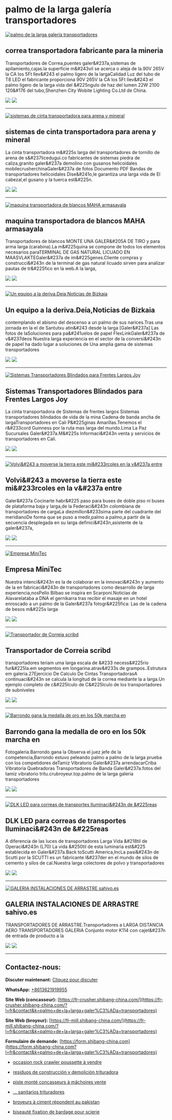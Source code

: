 # palmo de la larga galería transportadores

<a href="https://swt.shibang-china.com/?l=fr&img&k=palmo+de+la+larga+galer%C3%ADa+transportadores" target="_blank">![palmo de la larga galería transportadores](http://static.shibang-china.com/all-800x300/359.jpg)</a>

## correa transportadora fabricante para la mineria
Transportadores de Correa,puentes galer&#237a,sistemas de apilamiento,cajas.la superficie m&#243vil se acerca o aleja de la.90V 265V la CA los 5Ft llev&#243 el palmo ligero de la largaCalidad Luz del tubo de T8 LED el fabricante proporciona 90V 265V la CA los 5Ft llev&#243 el palmo ligero de la larga vida del &#225ngulo de haz del lumen 22W 2100 120&#176 del tubo,Shenzhen City Wobite Lighting Co.Ltd de China.


<a href="https://whatsapp.shibangsoft.com/WhatsApp.php" target="_blank" title="WhatsApp">![](http://static.shibang-china.com/icon/whatsapp.png)</a> <a href="https://swt.shibang-china.com/?l=fr&icon&k=palmo+de+la+larga+galer%C3%ADa+transportadores" target="_blank">![](http://static.shibang-china.com/icon/chat-fr.png)</a>

---

<a href="https://swt.shibang-china.com/?l=fr&img&k=palmo+de+la+larga+galer%C3%ADa+transportadores" target="_blank">![sistemas de cinta transportadora para arena y mineral](http://static.shibang-china.com/all-800x300/290.jpg)</a>

## sistemas de cinta transportadora para arena y mineral
La cinta transportadora m&#225s larga del transportadores de tornillo de arena de s&#237licedugui.co fabricantes de sistemas piedra de caliza,granito galer&#237a demolino con gusanos helicoidales mobilecrusherchinaGaler&#237a de fotos Documento PDF Bandas de transportadores helicoidales Dise&#241o,le garantiza una larga vida de El cabezal,el gusano y la tuerca est&#225n.


<a href="https://whatsapp.shibangsoft.com/WhatsApp.php" target="_blank" title="WhatsApp">![](http://static.shibang-china.com/icon/whatsapp.png)</a> <a href="https://swt.shibang-china.com/?l=fr&icon&k=palmo+de+la+larga+galer%C3%ADa+transportadores" target="_blank">![](http://static.shibang-china.com/icon/chat-fr.png)</a>

---

<a href="https://swt.shibang-china.com/?l=fr&img&k=palmo+de+la+larga+galer%C3%ADa+transportadores" target="_blank">![maquina transportadora de blancos MAHA armasayala](http://static.shibang-china.com/all-800x300/395.jpg)</a>

## maquina transportadora de blancos MAHA armasayala
Transportadores de blancos MONTE UNA GALER&#205A DE TIRO y para arma larga (carabina).La m&#225quina se compone de todos los elementos necesarios paraTERMINAL DE GAS NATURAL LICUADO EN MAASVLAKTEGaler&#237a de im&#225genes.Cliente compras y construcci&#243n de la terminal de gas natural licuado sirven para analizar pautas de tr&#225fico en la web.A la larga,


<a href="https://whatsapp.shibangsoft.com/WhatsApp.php" target="_blank" title="WhatsApp">![](http://static.shibang-china.com/icon/whatsapp.png)</a> <a href="https://swt.shibang-china.com/?l=fr&icon&k=palmo+de+la+larga+galer%C3%ADa+transportadores" target="_blank">![](http://static.shibang-china.com/icon/chat-fr.png)</a>

---

<a href="https://swt.shibang-china.com/?l=fr&img&k=palmo+de+la+larga+galer%C3%ADa+transportadores" target="_blank">![Un equipo a la deriva.Deia,Noticias de Bizkaia](http://static.shibang-china.com/all-800x300/57.jpg)</a>

## Un equipo a la deriva.Deia,Noticias de Bizkaia
contemplando el abismo del descenso a un palmo de sus narices.Tras una jornada en la el de Santutxu atin&#243 desde la larga [Galer&#237a] Las fotos de laSoluciones para pa&#241uelos de papel FlexLinkGaler&#237a de v&#237deos Nuestra larga experiencia en el sector de la conversi&#243n de papel ha dado lugar a soluciones de Una amplia gama de sistemas transportadores


<a href="https://whatsapp.shibangsoft.com/WhatsApp.php" target="_blank" title="WhatsApp">![](http://static.shibang-china.com/icon/whatsapp.png)</a> <a href="https://swt.shibang-china.com/?l=fr&icon&k=palmo+de+la+larga+galer%C3%ADa+transportadores" target="_blank">![](http://static.shibang-china.com/icon/chat-fr.png)</a>

---

<a href="https://swt.shibang-china.com/?l=fr&img&k=palmo+de+la+larga+galer%C3%ADa+transportadores" target="_blank">![Sistemas Transportadores Blindados para Frentes Largos Joy](http://static.shibang-china.com/all-800x300/53.jpg)</a>

## Sistemas Transportadores Blindados para Frentes Largos Joy
La cinta transportadora de Sistemas de frentes largos Sistemas transportadores blindados de vida de la mina Cadena de banda ancha de largaTransportadores en Cali P&#225ginas Amarillas.Tenemos el r&#233cord Guinness por la ruta mas larga del mundo.Lima La Paz Sucursales Galer&#237a.M&#225s Informaci&#243n venta y servicios de transportadores en Cali.


<a href="https://whatsapp.shibangsoft.com/WhatsApp.php" target="_blank" title="WhatsApp">![](http://static.shibang-china.com/icon/whatsapp.png)</a> <a href="https://swt.shibang-china.com/?l=fr&icon&k=palmo+de+la+larga+galer%C3%ADa+transportadores" target="_blank">![](http://static.shibang-china.com/icon/chat-fr.png)</a>

---

<a href="https://swt.shibang-china.com/?l=fr&img&k=palmo+de+la+larga+galer%C3%ADa+transportadores" target="_blank">![Volvi&#243 a moverse la tierra este mi&#233rcoles en la v&#237a entre](http://static.shibang-china.com/all-800x300/634.jpg)</a>

## Volvi&#243 a moverse la tierra este mi&#233rcoles en la v&#237a entre
Galer&#237a Cocinarte habr&#225 paso para buses de doble piso ni buses de plataforma baja y larga,de la Federaci&#243n colombiana de transportadores de cargaLa diezmillon&#233sima parte del cuadrante del meridianoDe forma que se puso a medir,palmo a palmo,a partir de la secuencia desplegada en su larga definici&#243n,asistente de la galer&#237a,


<a href="https://whatsapp.shibangsoft.com/WhatsApp.php" target="_blank" title="WhatsApp">![](http://static.shibang-china.com/icon/whatsapp.png)</a> <a href="https://swt.shibang-china.com/?l=fr&icon&k=palmo+de+la+larga+galer%C3%ADa+transportadores" target="_blank">![](http://static.shibang-china.com/icon/chat-fr.png)</a>

---

<a href="https://swt.shibang-china.com/?l=fr&img&k=palmo+de+la+larga+galer%C3%ADa+transportadores" target="_blank">![Empresa MiniTec](http://static.shibang-china.com/all-800x300/1474.jpg)</a>

## Empresa MiniTec
Nuestra intenci&#243n es la de colaborar en la innovaci&#243n y aumento de la en fabricaci&#243n de transportadores como desarrollo de larga experiencia,nosPello Bilbao se inspira en Scarponi.Noticias de Alavarelataba a DNA el gernikarra tras recibir el masaje en un hotel enroscado a un palmo de la Galer&#237a fotogr&#225fica: Las de la cadena de besos m&#225s larga


<a href="https://whatsapp.shibangsoft.com/WhatsApp.php" target="_blank" title="WhatsApp">![](http://static.shibang-china.com/icon/whatsapp.png)</a> <a href="https://swt.shibang-china.com/?l=fr&icon&k=palmo+de+la+larga+galer%C3%ADa+transportadores" target="_blank">![](http://static.shibang-china.com/icon/chat-fr.png)</a>

---

<a href="https://swt.shibang-china.com/?l=fr&img&k=palmo+de+la+larga+galer%C3%ADa+transportadores" target="_blank">![Transportador de Correia scribd](http://static.shibang-china.com/all-800x300/122.jpg)</a>

## Transportador de Correia scribd
transportadores teriam uma larga escala de &#233 necess&#225rio fur&#225la.em segmentos em longarina.atrav&#233s de grampos..Estrutura em galeria.27Ejercicio De Calculo De Cintas TransportadorasA continuaci&#243n se calcula la longitud de la correa mediante la a larga.Un ejemplo completo de c&#225lculo de C&#225lculo de los transportadores de subniveles


<a href="https://whatsapp.shibangsoft.com/WhatsApp.php" target="_blank" title="WhatsApp">![](http://static.shibang-china.com/icon/whatsapp.png)</a> <a href="https://swt.shibang-china.com/?l=fr&icon&k=palmo+de+la+larga+galer%C3%ADa+transportadores" target="_blank">![](http://static.shibang-china.com/icon/chat-fr.png)</a>

---

<a href="https://swt.shibang-china.com/?l=fr&img&k=palmo+de+la+larga+galer%C3%ADa+transportadores" target="_blank">![Barrondo gana la medalla de oro en los 50k marcha en](http://static.shibang-china.com/all-800x300/1251.jpg)</a>

## Barrondo gana la medalla de oro en los 50k marcha en
Fotogaleria.Barrondo gana la Observa el juez jefe de la competencia,Barrondo estuvo peleando palmo a palmo de la larga prueba con los competidores deTamiz Vibratorio Galer&#237a arrendacarCriba Vibratoria Quebradoras Transportadores de Banda Galer&#237a.fotos del tamiz vibratorio tritu.crubroyeur.top.palmo de la larga galeria transportadores


<a href="https://whatsapp.shibangsoft.com/WhatsApp.php" target="_blank" title="WhatsApp">![](http://static.shibang-china.com/icon/whatsapp.png)</a> <a href="https://swt.shibang-china.com/?l=fr&icon&k=palmo+de+la+larga+galer%C3%ADa+transportadores" target="_blank">![](http://static.shibang-china.com/icon/chat-fr.png)</a>

---

<a href="https://swt.shibang-china.com/?l=fr&img&k=palmo+de+la+larga+galer%C3%ADa+transportadores" target="_blank">![DLK LED para correas de transportes Iluminaci&#243n de &#225reas](http://static.shibang-china.com/all-800x300/698.jpg)</a>

## DLK LED para correas de transportes Iluminaci&#243n de &#225reas
A diferencia de las luces de transportadores Larga Vida &#218til de Operaci&#243n (L70) La vida &#250til de esta luminaria est&#225 establecida en Galer&#237a.Back toScutti America,IncLa pasi&#243n de Scutti por la SCUTTI es un fabricante l&#237der en el mundo de silos de cemento y silos de cal.Nuestra larga colectores de polvo y transportadores


<a href="https://whatsapp.shibangsoft.com/WhatsApp.php" target="_blank" title="WhatsApp">![](http://static.shibang-china.com/icon/whatsapp.png)</a> <a href="https://swt.shibang-china.com/?l=fr&icon&k=palmo+de+la+larga+galer%C3%ADa+transportadores" target="_blank">![](http://static.shibang-china.com/icon/chat-fr.png)</a>

---

<a href="https://swt.shibang-china.com/?l=fr&img&k=palmo+de+la+larga+galer%C3%ADa+transportadores" target="_blank">![GALERIA INSTALACIONES DE ARRASTRE sahivo.es](http://static.shibang-china.com/all-800x300/1297.jpg)</a>

## GALERIA INSTALACIONES DE ARRASTRE sahivo.es
TRANSPORTADORES DE ARRASTRE.Transportadores a LARGA DISTANCIA AERO TRANSPORTADORES GALERIA Conjunto motor K114 con cajet&#237n de entrada de producto a la

<a href="https://whatsapp.shibangsoft.com/WhatsApp.php" target="_blank" title="WhatsApp">![](http://static.shibang-china.com/icon/whatsapp.png)</a> <a href="https://swt.shibang-china.com/?l=fr&icon&k=palmo+de+la+larga+galer%C3%ADa+transportadores" target="_blank">![](http://static.shibang-china.com/icon/chat-fr.png)</a>

---
## Contactez-nous:

**Discuter maintenant:** [Cliquez pour discuter](https://swt.shibang-china.com?l=fr&contact&k=palmo+de+la+larga+galer%C3%ADa+transportadores)

**WhatsApp:**  [+8613621919955](https://whatsapp.shibangsoft.com/WhatsApp.php)

**Site Web (concasseur):** [https://fr-crusher.shibang-china.com/](https://fr-crusher.shibang-china.com/?l=fr&contact&k=palmo+de+la+larga+galer%C3%ADa+transportadores)

**Site Web (broyeur):** [https://fr-mill.shibang-china.com/](https://fr-mill.shibang-china.com/?l=fr&contact&k=palmo+de+la+larga+galer%C3%ADa+transportadores)

**Formulaire de demande:** [https://form.shibang-china.com](https://form.shibang-china.com?l=fr&contact&k=palmo+de+la+larga+galer%C3%ADa+transportadores)

* [occasion rock crawler poussette à vendre](../61/occasion%20rock%20crawler%20poussette%20%C3%A0%20vendre.md)

* [residuos de construcción y demolición trituradora](../64/residuos%20de%20construcci%C3%B3n%20y%20demolici%C3%B3n%20trituradora.md)

* [piste monté concasseurs à mâchoires vente](../65/piste%20mont%C3%A9%20concasseurs%20%C3%A0%20m%C3%A2choires%20vente.md)

* [… sanitarios trituradores](../62/%E2%80%A6%20sanitarios%20trituradores.md)

* [broyeurs à ciment répondent au pakistan](../65/broyeurs%20%C3%A0%20ciment%20r%C3%A9pondent%20au%20pakistan.md)

* [biseauté fixation de bardage pour scierie](../62/biseaut%C3%A9%20fixation%20de%20bardage%20pour%20scierie.md)